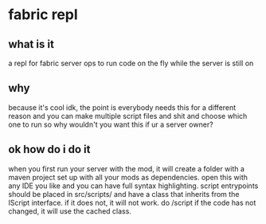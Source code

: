 # fabric repl

## what is it

a repl for fabric server ops to run code on the fly while the server is still on

## why

because it's cool idk, the point is everybody needs this for a different reason and you can make multiple script files and shit and choose which one to run so why wouldn't you want this if ur a server owner?

## ok how do i do it 

when you first run your server with the mod, it will create a folder with a maven project set up with all your mods as dependencies.
open this with any IDE you like and you can have full syntax highlighting. 
script entrypoints should be placed in src/scripts/ and have a class that inherits from the IScript interface. if it does not, it will not work. 
do /script <class-name> 
if the code has not changed, it will use the cached class.